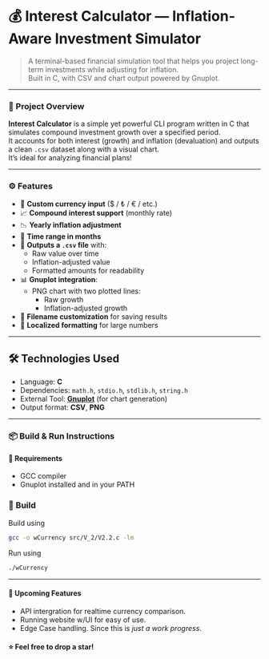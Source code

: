 # 💰 Interest Calculator — Inflation-Aware Investment Simulator

> A terminal-based financial simulation tool that helps you project long-term investments while adjusting for inflation.  
> Built in C, with CSV and chart output powered by Gnuplot.

---

### 📜 Project Overview

**Interest Calculator** is a simple yet powerful CLI program written in C that simulates compound investment growth over a specified period.  
It accounts for both interest (growth) and inflation (devaluation) and outputs a clean `.csv` dataset along with a visual chart.  
It’s ideal for analyzing financial plans!

---

### ⚙️ Features

- 🧾 **Custom currency input** ($ / ₺ / € / etc.)
- 📈 **Compound interest support** (monthly rate)
- 📉 **Yearly inflation adjustment**
- 📅 **Time range in months**
- 📄 **Outputs a `.csv` file** with:
  - Raw value over time
  - Inflation-adjusted value
  - Formatted amounts for readability
- 📊 **Gnuplot integration**:
  - PNG chart with two plotted lines:
    - Raw growth
    - Inflation-adjusted growth
- 📂 **Filename customization** for saving results
- 🧮 **Localized formatting** for large numbers

---

## 🛠️ Technologies Used

- Language: **C**
- Dependencies: `math.h`, `stdio.h`, `stdlib.h`, `string.h`
- External Tool: [**Gnuplot**](http://www.gnuplot.info/) (for chart generation)
- Output format: **CSV**, **PNG**

---

### 📦 Build & Run Instructions

#### 🧰 Requirements
- GCC compiler
- Gnuplot installed and in your PATH

### 🔨 Build

Build using
```bash
gcc -o wCurrency src/V_2/V2.2.c -lm
```

Run using
```bash
./wCurrency
```

---

#### 🤫 Upcoming Features

- API intergration for realtime currency comparison.
- Running website w/UI for easy of use.
- Edge Case handling. Since this is *just a work progress*.

#### ⭐️ Feel free to drop a star!

